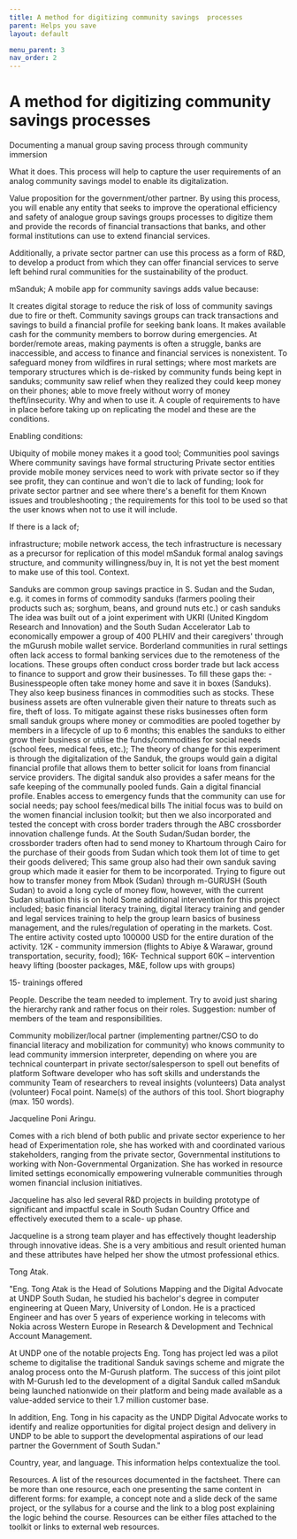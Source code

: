 ```yaml
---
title: A method for digitizing community savings  processes
parent: Helps you save
layout: default

menu_parent: 3
nav_order: 2
---
```


# A method for digitizing community savings  processes

Documenting a manual group saving process through community immersion

What it does. This process will help to capture the user requirements of an analog community savings model to enable its digitalization.

Value proposition for the government/other partner. By using this process, you will enable any entity that seeks to improve the operational efficiency and safety of analogue group savings groups processes to digitize them and provide the records of financial transactions that banks, and other formal institutions can use to extend financial services.

Additionally, a private sector partner can use this process as a form of R&D, to develop a product from which they can offer financial services to serve left behind rural communities for the sustainability of the product.

mSanduk; A mobile app for community savings adds value because:

It creates digital storage to reduce the risk of loss of community savings due to fire or theft.
Community savings groups can track transactions and savings to build a financial profile for seeking bank loans.
It makes available cash for the community members to borrow during emergencies.
At border/remote areas, making payments is often a struggle, banks are inaccessible, and access to finance and financial services is nonexistent.
To safeguard money from wildfires in rural settings; where most markets are temporary structures which is de-risked by community funds being kept in sanduks;
community saw relief when they realized they could keep money on their phones; able to move freely without worry of money theft/insecurity.
Why and when to use it. A couple of requirements to have in place before taking up on replicating the model and these are the conditions.

Enabling conditions:

Ubiquity of mobile money makes it a good tool;
Communities pool savings
Where community savings have formal structuring
Private sector entities provide mobile money services
need to work with private sector so if they see profit, they can continue and won't die to lack of funding; look for private sector partner and see where there's a benefit for them
Known issues and troubleshooting ; the requirements for this tool to be used so that the user knows when not to use it will include.

If there is a lack of;

infrastructure; mobile network access, the tech infrastructure is necessary as a precursor for replication of this model mSanduk
formal analog savings structure, and
community willingness/buy in, It is not yet the best moment to make use of this tool.
Context.

Sanduks are common group savings practice in S. Sudan and the Sudan, e.g. it comes in forms of commodity sanduks (farmers pooling their products such as; sorghum, beans, and ground nuts etc.) or cash sanduks
The idea was built out of a joint experiment with UKRI (United Kingdom Research and Innovation) and the South Sudan Accelerator Lab to economically empower a group of 400 PLHIV and their caregivers' through the mGurush mobile wallet service.
Borderland communities in rural settings often lack access to formal banking services due to the remoteness of the locations. These groups often conduct cross border trade but lack access to finance to support and grow their businesses. To fill these gaps the: -
Businesspeople often take money home and save it in boxes (Sanduks). They also keep business finances in commodities such as stocks. These business assets are often vulnerable given their nature to threats such as fire, theft of loss. To mitigate against these risks businesses often form small sanduk groups where money or commodities are pooled together by members in a lifecycle of up to 6 months; this enables the sanduks to either grow their business or utilise the funds/commodities for social needs (school fees, medical fees, etc.);
The theory of change for this experiment is through the digitalization of the Sanduk, the groups would gain a digital financial profile that allows them to better solicit for loans from financial service providers. The digital sanduk also provides a safer means for the safe keeping of the communally pooled funds.
Gain a digital financial profile. Enables access to emergency funds that the community can use for social needs; pay school fees/medical bills
The initial focus was to build on the women financial inclusion toolkit; but then we also incorporated and tested the concept with cross border traders through the ABC crossborder innovation challenge funds. At the South Sudan/Sudan border, the crossborder traders often had to send money to Khartoum through Cairo for the purchase of their goods from Sudan which took them lot of time to get their goods delivered; This same group also had their own sanduk saving group which made it easier for them to be incorporated.
Trying to figure out how to transfer money from Mbok (Sudan) through m-GURUSH (South Sudan) to avoid a long cycle of money flow, however, with the current Sudan situation this is on hold
Some additional intervention for this project included; basic financial literacy training, digital literacy training and gender and legal services training to help the group learn basics of business management, and the rules/regulation of operating in the markets.
Cost. The entire activity costed upto 100000 USD for the entire duration of the activity. 12K - community immersion (flights to Abiye & Warawar, ground transportation, security, food); 16K- Technical support 60K – intervention heavy lifting (booster packages, M&E, follow ups with groups)

15- trainings offered

People. Describe the team needed to implement. Try to avoid just sharing the hierarchy rank and rather focus on their roles. Suggestion: number of members of the team and responsibilities.

Community mobilizer/local partner (implementing partner/CSO to do financial literacy and mobilization for community) who knows community to lead community immersion
interpreter, depending on where you are
technical counterpart in private sector/salesperson to spell out benefits of platform Software developer who has soft skills and understands the community
Team of researchers to reveal insights (volunteers)
Data analyst (volunteer)
Focal point. Name(s) of the authors of this tool. Short biography (max. 150 words).

Jacqueline Poni Aringu.

Comes with a rich blend of both public and private sector experience to her head of Experimentation role, she has worked with and coordinated various stakeholders, ranging from the private sector, Governmental institutions to working with Non-Governmental Organization. She has worked in resource limited settings economically empowering vulnerable communities through women financial inclusion initiatives.

Jacqueline has also led several R&D projects in building prototype of significant and impactful scale in South Sudan Country Office and effectively executed them to a scale- up phase.

Jacqueline is a strong team player and has effectively thought leadership through innovative ideas. She is a very ambitious and result oriented human and these attributes have helped her show the utmost professional ethics.

Tong Atak.

"Eng. Tong Atak is the Head of Solutions Mapping and the Digital Advocate at UNDP South Sudan, he studied his bachelor's degree in computer engineering at Queen Mary, University of London. He is a practiced Engineer and has over 5 years of experience working in telecoms with Nokia across Western Europe in Research & Development and Technical Account Management.

At UNDP one of the notable projects Eng. Tong has project led was a pilot scheme to digitalise the traditional Sanduk savings scheme and migrate the analog process onto the M-Gurush platform. The success of this joint pilot with M-Gurush led to the development of a digital Sanduk called mSanduk being launched nationwide on their platform and being made available as a value-added service to their 1.7 million customer base.

In addition, Eng. Tong in his capacity as the UNDP Digital Advocate works to identify and realize opportunities for digital project design and delivery in UNDP to be able to support the developmental aspirations of our lead partner the Government of South Sudan."

Country, year, and language. This information helps contextualize the tool.

Resources. A list of the resources documented in the factsheet. There can be more than one resource, each one presenting the same content in different forms: for example, a concept note and a slide deck of the same project, or the syllabus for a course and the link to a blog post explaining the logic behind the course. Resources can be either files attached to the toolkit or links to external web resources.

